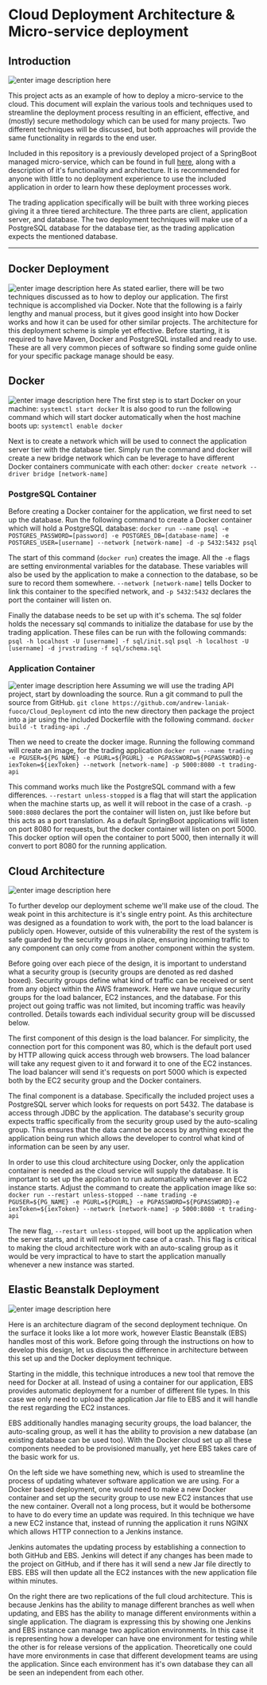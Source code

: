 
# Cloud Deployment Architecture & Micro-service deployment 
## Introduction
![enter image description here](https://raw.githubusercontent.com/sumitJRVS/Cloud_DevOps/master/cloudArchi.png)

This project acts as an example of how to deploy a micro-service to the cloud.  This document will explain the various tools and techniques used to streamline the deployment process resulting in an efficient, effective, and (mostly) secure methodology which can be used for many projects.  Two different techniques will be discussed, but both approaches will provide the same functionality in regards to the end user. 

Included in this repository is a previously developed project of a SpringBoot managed micro-service, which can be found in full [here](https://github.com/sumitJRVS/Dockerizing-trading-app-try/), along with a description of it's functionality and architecture.  It is recommended for anyone with little to no deployment experience to use the included application in order to learn how these deployment processes work.

The trading application specifically will be built with three working pieces giving it a three tiered architecture.  The three parts are client, application server, and database.  The two deployment techniques will make use of a PostgreSQL database for the database tier, as the trading application expects the mentioned database.

-----------

## Docker Deployment

![enter image description here](https://raw.githubusercontent.com/sumitJRVS/Cloud_DevOps/master/dockerGeneral.png)
As stated earlier, there will be two techniques discussed as to how to deploy our application.  The first technique is accomplished via Docker.  Note that the following is a fairly lengthy and manual process, but it gives good insight into how Docker works and how it can be used for other similar projects.  The architecture for this deployment scheme is simple yet effective.
Before starting, it is required to have Maven, Docker and PostgreSQL installed and ready to use.  These are all very common pieces of software so finding some guide online for your specific package manage should be easy.

## Docker
![enter image description here](https://raw.githubusercontent.com/sumitJRVS/Cloud_DevOps/master/components.png)
The first step is to start Docker on your machine:
`systemctl start docker`
It is also good to run the following command which will start docker automatically when the host machine boots up:
`systemctl enable docker`

Next is to create a network which will be used to connect the application server tier with the database tier.  Simply run the command and docker will create a new bridge network which can be leverage to have different Docker containers communicate with each other:
`docker create network --driver bridge [network-name]`

### PostgreSQL Container
Before creating a Docker container for the application, we first need to set up the database.  Run the following command to create a Docker container which will hold a PostgreSQL database:
`docker run --name psql -e POSTGRES_PASSWORD=[password] -e POSTGRES_DB=[database-name] -e POSTGRES_USER=[username] --network [network-name] -d -p 5432:5432 psql`

The start of this command (`docker run`) creates the image.  All the `-e` flags are setting environmental variables for the database.  These variables will also be used by the application to make a connection to the database, so be sure to record them somewhere.  `--network [network-name]` tells Docker to link this container to the specified network, and `-p 5432:5432` declares the port the container will listen on.  

Finally the database needs to be set up with it's schema.  The sql folder holds the necessary sql commands to initialize the database for use by the trading application.  These files can be run with the following commands:
`psql -h localhost -U [username] -f sql/init.sql`
`psql -h localhost -U [username] -d jrvstrading -f sql/schema.sql`

### Application Container
![enter image description here](https://raw.githubusercontent.com/sumitJRVS/Cloud_DevOps/master/trading-aws.png)
Assuming we will use the trading API project, start by downloading the source.  Run a git command to pull the source from GitHub.
`git clone https://github.com/andrew-laniak-fuoco/Cloud_Deployment`
cd into the new directory then package the project into a jar using the included Dockerfile with the following command.
`docker build -t trading-api ./`

Then we need to create the docker image.  Running the following command will create an image, for the trading application
`docker run --name trading -e PGUSER=${PG_NAME} -e PGURL=${PGURL} -e PGPASSWORD=${PGPASSWORD}-e iexToken=${iexToken} --network [network-name] -p 5000:8080 -t trading-api`

This command works much like the PostgreSQL command with a few differences.  `--restart unless-stopped` is a flag that will start the application when the machine starts up, as well it will reboot in the case of a crash.  `-p 5000:8080` declares the port the container will listen on, just like before but this acts as a port translation.  As a default SpringBoot applications will listen on port 8080 for requests, but the docker container will listen on port 5000.  This docker option will open the container to port 5000, then internally it will convert to port 8080 for the running application.   

## Cloud Architecture
![enter image description here](https://raw.githubusercontent.com/sumitJRVS/Cloud_DevOps/master/docker1.png)

To further develop our deployment scheme we'll make use of the cloud.  The weak point in this architecture is it's single entry point.  As this architecture was designed as a foundation to work with, the port to the load balancer is publicly open.  However, outside of this vulnerability the rest of the system is safe guarded by the security groups in place, ensuring incoming traffic to any component can only come from another component within the system.

Before going over each piece of the design, it is important to understand what a security group is (security groups are denoted as red dashed boxed).  Security groups define what kind of traffic can be received or sent from any object within the AWS framework.  Here we have unique security groups for the load balancer, EC2 instances, and the database.  For this project out going traffic was not limited, but incoming traffic was heavily controlled.  Details towards each individual security group will be discussed below.

The first component of this design is the load balancer.  For simplicity, the connection port for this component was 80, which is the default port used by HTTP allowing quick access through web browsers.  The load balancer will take any request given to it and forward it to one of the EC2 instances.  The load balancer will send it's requests on port 5000 which is expected both by the EC2 security group and the Docker containers.

The final component is a database.  Specifically the included project uses a PostgreSQL server which looks for requests on port 5432.  The database is access through JDBC by the application.  The database's security group expects traffic specifically from the security group used by the auto-scaling group.  This ensures that the data cannot be access by anything except the application being run which allows the developer to control what kind of information can be seen by any user.  

In order to use this cloud architecture using Docker, only the application container is needed as the cloud service will supply the database.  It is important to set up the application to run automatically whenever an EC2 instance starts.  Adjust the command to create the application image like so:
`docker run --restart unless-stopped --name trading -e PGUSER=${PG_NAME} -e PGURL=${PGURL} -e PGPASSWORD=${PGPASSWORD}-e iexToken=${iexToken} --network [network-name] -p 5000:8080 -t trading-api`

The new flag, `--restart unless-stopped`, will boot up the application when the server starts, and it will reboot in the case of a crash.  This flag is critical to making the cloud architecture work with an auto-scaling group as it would be very impractical to have to start the application manually whenever a new instance was started.

## Elastic Beanstalk Deployment
![enter image description here](https://raw.githubusercontent.com/sumitJRVS/Cloud_DevOps/master/jenkins.png)

Here is an architecture diagram of the second deployment technique.  On the surface it looks like a lot more work, however Elastic Beanstalk (EBS) handles most of this work.  Before going through the instructions on how to develop this design, let us discuss the difference in architecture between this set up and the Docker deployment technique.

Starting in the middle, this technique introduces a new tool that remove the need for Docker at all.  Instead of using a container for our application, EBS provides automatic deployment for a number of different file types.  In this case we only need to upload the application Jar file to EBS and it will handle the rest regarding the EC2 instances.  

EBS additionally handles managing security groups, the load balancer, the auto-scaling group, as well it has the ability to provision a new database (an existing database can be used too).  With the Docker cloud set up all these components needed to be provisioned manually, yet here EBS takes care of the basic work for us.

On the left side we have something new, which is used to streamline the process of updating whatever software application we are using.  For a Docker based deployment, one would need to make a new Docker container and set up the security group to use new EC2 instances that use the new container.  Overall not a long process, but it would be bothersome to have to do every time an update was required.  In this technique we have a new EC2 instance that, instead of running the application it runs NGINX which allows HTTP connection to a Jenkins instance.  

Jenkins automates the updating process by establishing a connection to both GitHub and EBS.  Jenkins will detect if any changes has been made to the project on GitHub, and if there has it will send a new Jar file directly to EBS.  EBS will then update all the EC2 instances with the new application file within minutes.

On the right there are two replications of the full cloud architecture.  This is because Jenkins has the ability to manage different branches as well when updating, and EBS has the ability to manage different environments within a single application.  The diagram is expressing this by showing one Jenkins and EBS instance can manage two application environments.  In this case it is representing how a developer can have one environment for testing while the other is for release versions of the application.  Theoretically one could have more environments in case that different development teams are using the application.  Since each environment has it's own database they can all be seen an independent from each other.

